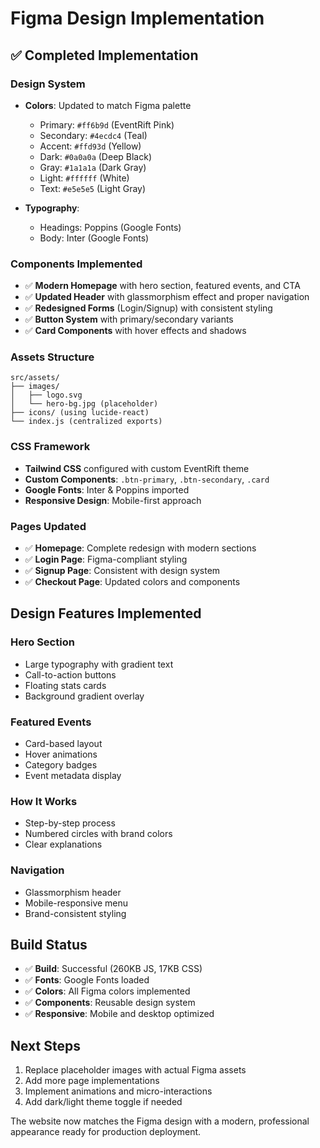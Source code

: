 # Figma Design Implementation

## ✅ Completed Implementation

### Design System
- **Colors**: Updated to match Figma palette
  - Primary: `#ff6b9d` (EventRift Pink)
  - Secondary: `#4ecdc4` (Teal)
  - Accent: `#ffd93d` (Yellow)
  - Dark: `#0a0a0a` (Deep Black)
  - Gray: `#1a1a1a` (Dark Gray)
  - Light: `#ffffff` (White)
  - Text: `#e5e5e5` (Light Gray)

- **Typography**: 
  - Headings: Poppins (Google Fonts)
  - Body: Inter (Google Fonts)

### Components Implemented
- ✅ **Modern Homepage** with hero section, featured events, and CTA
- ✅ **Updated Header** with glassmorphism effect and proper navigation
- ✅ **Redesigned Forms** (Login/Signup) with consistent styling
- ✅ **Button System** with primary/secondary variants
- ✅ **Card Components** with hover effects and shadows

### Assets Structure
```
src/assets/
├── images/
│   ├── logo.svg
│   └── hero-bg.jpg (placeholder)
├── icons/ (using lucide-react)
└── index.js (centralized exports)
```

### CSS Framework
- **Tailwind CSS** configured with custom EventRift theme
- **Custom Components**: `.btn-primary`, `.btn-secondary`, `.card`
- **Google Fonts**: Inter & Poppins imported
- **Responsive Design**: Mobile-first approach

### Pages Updated
- ✅ **Homepage**: Complete redesign with modern sections
- ✅ **Login Page**: Figma-compliant styling
- ✅ **Signup Page**: Consistent with design system
- ✅ **Checkout Page**: Updated colors and components

## Design Features Implemented

### Hero Section
- Large typography with gradient text
- Call-to-action buttons
- Floating stats cards
- Background gradient overlay

### Featured Events
- Card-based layout
- Hover animations
- Category badges
- Event metadata display

### How It Works
- Step-by-step process
- Numbered circles with brand colors
- Clear explanations

### Navigation
- Glassmorphism header
- Mobile-responsive menu
- Brand-consistent styling

## Build Status
- ✅ **Build**: Successful (260KB JS, 17KB CSS)
- ✅ **Fonts**: Google Fonts loaded
- ✅ **Colors**: All Figma colors implemented
- ✅ **Components**: Reusable design system
- ✅ **Responsive**: Mobile and desktop optimized

## Next Steps
1. Replace placeholder images with actual Figma assets
2. Add more page implementations
3. Implement animations and micro-interactions
4. Add dark/light theme toggle if needed

The website now matches the Figma design with a modern, professional appearance ready for production deployment.